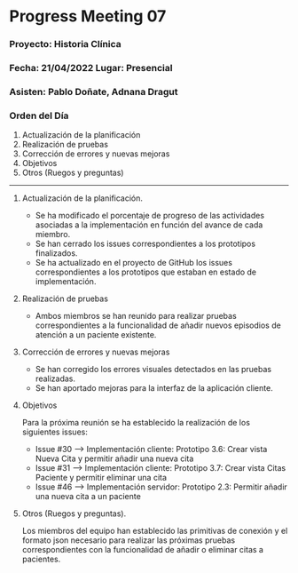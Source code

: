 # Progress Meeting 07
### Proyecto: Historia Clínica
### Fecha: 21/04/2022 Lugar: Presencial
### Asisten: Pablo Doñate, Adnana Dragut

### Orden del Día

  1. Actualización de la planificación
  2. Realización de pruebas 
  3. Corrección de errores y nuevas mejoras
  4. Objetivos
  5. Otros (Ruegos y preguntas)
 --- 
  1. Actualización de la planificación.
     * Se ha modificado el porcentaje de progreso de las actividades asociadas a la implementación en función del avance de cada miembro.
     * Se han cerrado los issues correspondientes a los prototipos finalizados.
     * Se ha actualizado en el proyecto de GitHub los issues correspondientes a los prototipos que estaban en estado de implementación.
        
  2. Realización de pruebas
     * Ambos miembros se han reunido para realizar pruebas correspondientes a la funcionalidad de añadir nuevos episodios de atención a un paciente existente.
     
  3. Corrección de errores y nuevas mejoras
     * Se han corregido los errores visuales detectados en las pruebas realizadas.
     * Se han aportado mejoras para la interfaz de la aplicación cliente.
 
  4. Objetivos
     <p>Para la próxima reunión se ha establecido la realización de los siguientes issues:
  
      * Issue #30 --> Implementación cliente: Prototipo 3.6: Crear vista Nueva Cita y permitir añadir una nueva cita
      * Issue #31 --> Implementación cliente: Prototipo 3.7: Crear vista Citas Paciente y permitir eliminar una cita
      * Issue #46 --> Implementación servidor: Prototipo 2.3: Permitir añadir una nueva cita a un paciente
  
  6. Otros (Ruegos y preguntas).
     <p>Los miembros del equipo han establecido las primitivas de conexión y el formato json necesario para realizar las próximas pruebas correspondientes
       con la funcionalidad de añadir o eliminar citas a pacientes.
